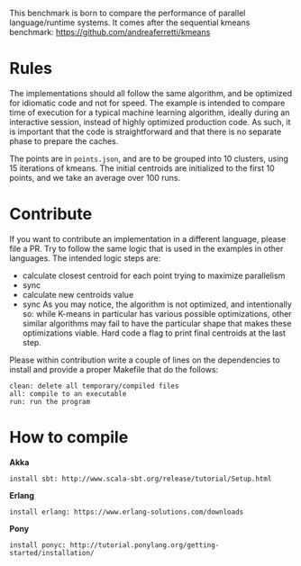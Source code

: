 This benchmark is born to compare the performance of parallel language/runtime systems.
It comes after the sequential kmeans benchmark:
https://github.com/andreaferretti/kmeans

Rules
=====

The implementations should all follow the same algorithm, and be optimized for idiomatic code and not for speed. The example is intended to compare time of execution for a typical machine learning algorithm, ideally during an interactive session, instead of highly optimized production code. As such, it is important that the code is straightforward and that there is no separate phase to prepare the caches.

The points are in `points.json`, and are to be grouped into 10 clusters, using 15 iterations of kmeans. The initial centroids are initialized to the first 10 points, and we take an average over 100 runs.

Contribute
==========

If you want to contribute an implementation in a different language, please file a PR. Try to follow the same logic that is used in the examples in other languages.
The intended logic steps are:
  - calculate closest centroid for each point trying to maximize parallelism
  - sync
  - calculate new centroids value
  - sync
As you may notice, the algorithm is not optimized, and intentionally so: while K-means in particular has various possible optimizations, other similar algorithms may fail to have the particular shape that makes these optimizations viable.
Hard code a flag to print final centroids at the last step.

Please within contribution write a couple of lines on the dependencies to install and provide a proper Makefile that do the follows:
```
clean: delete all temporary/compiled files
all: compile to an executable
run: run the program
```

How to compile
==========

**Akka**

    install sbt: http://www.scala-sbt.org/release/tutorial/Setup.html

**Erlang**

    install erlang: https://www.erlang-solutions.com/downloads

**Pony**

    install ponyc: http://tutorial.ponylang.org/getting-started/installation/
